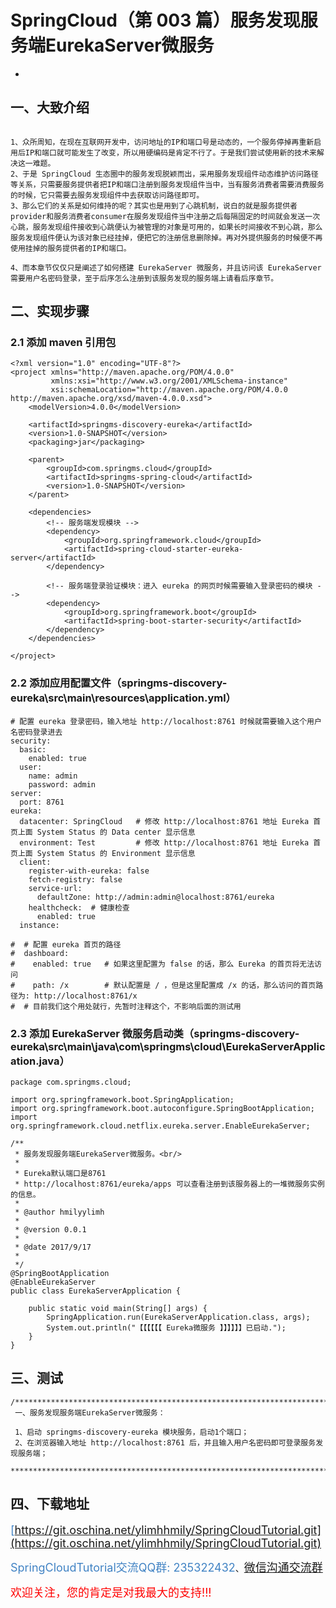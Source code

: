 # SpringCloud（第 003 篇）服务发现服务端EurekaServer微服务
-

## 一、大致介绍

``` 

1、众所周知，在现在互联网开发中，访问地址的IP和端口号是动态的，一个服务停掉再重新启用后IP和端口就可能发生了改变，所以用硬编码是肯定不行了。于是我们尝试使用新的技术来解决这一难题。
2、于是 SpringCloud 生态圈中的服务发现脱颖而出，采用服务发现组件动态维护访问路径等关系，只需要服务提供者把IP和端口注册到服务发现组件当中，当有服务消费者需要消费服务的时候，它只需要去服务发现组件中去获取访问路径即可。
3、那么它们的关系是如何维持的呢？其实也是用到了心跳机制，说白的就是服务提供者provider和服务消费者consumer在服务发现组件当中注册之后每隔固定的时间就会发送一次心跳，服务发现组件接收到心跳便认为被管理的对象是可用的，如果长时间接收不到心跳，那么服务发现组件便认为该对象已经挂掉，便把它的注册信息删除掉。再对外提供服务的时候便不再使用挂掉的服务提供者的IP和端口。

4、而本章节仅仅只是阐述了如何搭建 EurekaServer 微服务，并且访问该 EurekaServer 需要用户名密码登录，至于后序怎么注册到该服务发现的服务端上请看后序章节。

```

## 二、实现步骤

### 2.1 添加 maven 引用包
``` 
<?xml version="1.0" encoding="UTF-8"?>
<project xmlns="http://maven.apache.org/POM/4.0.0"
         xmlns:xsi="http://www.w3.org/2001/XMLSchema-instance"
         xsi:schemaLocation="http://maven.apache.org/POM/4.0.0 http://maven.apache.org/xsd/maven-4.0.0.xsd">
    <modelVersion>4.0.0</modelVersion>

    <artifactId>springms-discovery-eureka</artifactId>
    <version>1.0-SNAPSHOT</version>
    <packaging>jar</packaging>

    <parent>
		<groupId>com.springms.cloud</groupId>
		<artifactId>springms-spring-cloud</artifactId>
        <version>1.0-SNAPSHOT</version>
    </parent>

    <dependencies>
        <!-- 服务端发现模块 -->
        <dependency>
            <groupId>org.springframework.cloud</groupId>
            <artifactId>spring-cloud-starter-eureka-server</artifactId>
        </dependency>

        <!-- 服务端登录验证模块：进入 eureka 的网页时候需要输入登录密码的模块 -->
        <dependency>
            <groupId>org.springframework.boot</groupId>
            <artifactId>spring-boot-starter-security</artifactId>
        </dependency>
    </dependencies>

</project>

```


### 2.2 添加应用配置文件（springms-discovery-eureka\src\main\resources\application.yml）
``` 
# 配置 eureka 登录密码，输入地址 http://localhost:8761 时候就需要输入这个用户名密码登录进去
security:
  basic:
    enabled: true
  user:
    name: admin
    password: admin
server:
  port: 8761
eureka:
  datacenter: SpringCloud   # 修改 http://localhost:8761 地址 Eureka 首页上面 System Status 的 Data center 显示信息
  environment: Test         # 修改 http://localhost:8761 地址 Eureka 首页上面 System Status 的 Environment 显示信息
  client:
    register-with-eureka: false
    fetch-registry: false
    service-url:
      defaultZone: http://admin:admin@localhost:8761/eureka
    healthcheck:  # 健康检查
      enabled: true
  instance:

#  # 配置 eureka 首页的路径
#  dashboard:
#    enabled: true   # 如果这里配置为 false 的话，那么 Eureka 的首页将无法访问
#    path: /x        # 默认配置是 / ，但是这里配置成 /x 的话，那么访问的首页路径为: http://localhost:8761/x
#  # 目前我们这个用处就行，先暂时注释这个，不影响后面的测试用

```



### 2.3 添加 EurekaServer 微服务启动类（springms-discovery-eureka\src\main\java\com\springms\cloud\EurekaServerApplication.java）
``` 
package com.springms.cloud;

import org.springframework.boot.SpringApplication;
import org.springframework.boot.autoconfigure.SpringBootApplication;
import org.springframework.cloud.netflix.eureka.server.EnableEurekaServer;

/**
 * 服务发现服务端EurekaServer微服务。<br/>
 *
 * Eureka默认端口是8761
 * http://localhost:8761/eureka/apps 可以查看注册到该服务器上的一堆微服务实例的信息。
 *
 * @author hmilyylimh
 *
 * @version 0.0.1
 *
 * @date 2017/9/17
 *
 */
@SpringBootApplication
@EnableEurekaServer
public class EurekaServerApplication {

    public static void main(String[] args) {
        SpringApplication.run(EurekaServerApplication.class, args);
        System.out.println("【【【【【【 Eureka微服务 】】】】】】已启动.");
    }
}

```


## 三、测试

``` 
/****************************************************************************************
 一、服务发现服务端EurekaServer微服务：

 1、启动 springms-discovery-eureka 模块服务，启动1个端口；
 2、在浏览器输入地址 http://localhost:8761 后，并且输入用户名密码即可登录服务发现服务端；
 ****************************************************************************************/
```





## 四、下载地址

<font color=#4183C4 size=4>[https://git.oschina.net/ylimhhmily/SpringCloudTutorial.git](https://git.oschina.net/ylimhhmily/SpringCloudTutorial.git)</font>

<font color=#4183C4 size=4>SpringCloudTutorial交流QQ群: 235322432</font>、<font color=#4183C4 size=4>[微信沟通交流群](https://gitee.com/ylimhhmily/SpringCloudTutorial/blob/master/doc/qrcode/SpringCloudWeixinQrcode.png)</font>

<font color=red size=4>欢迎关注，您的肯定是对我最大的支持!!!</font>




























